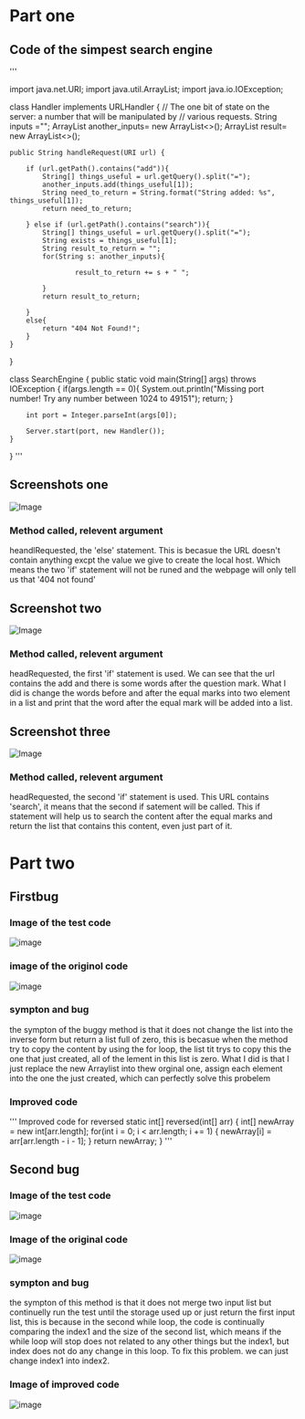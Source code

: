 # Part one

## Code of the simpest search engine

'''

import java.net.URI;
import java.util.ArrayList;
import java.io.IOException;

class Handler implements URLHandler {
    // The one bit of state on the server: a number that will be manipulated by
    // various requests.
    String  inputs ="";
    ArrayList<String> another_inputs= new ArrayList<>();
    ArrayList<String> result= new ArrayList<>();


    public String handleRequest(URI url) {
        
        if (url.getPath().contains("add")){
            String[] things_useful = url.getQuery().split("=");
            another_inputs.add(things_useful[1]);
            String need_to_return = String.format("String added: %s", things_useful[1]);
            return need_to_return;
            
        } else if (url.getPath().contains("search")){
            String[] things_useful = url.getQuery().split("=");
            String exists = things_useful[1];
            String result_to_return = "";
            for(String s: another_inputs){
                
                    result_to_return += s + " "; 
                
            }
            return result_to_return; 
               
        }
        else{
            return "404 Not Found!";
        }
    }
}


class SearchEngine {
    public static void main(String[] args) throws IOException {
        if(args.length == 0){
            System.out.println("Missing port number! Try any number between 1024 to 49151");
            return;
        }

        int port = Integer.parseInt(args[0]);

        Server.start(port, new Handler());
    }
}
'''

## Screenshots one
![Image](https://github.com/Kevinxsn/wavelet/blob/master/Screen%20Shot%202022-10-13%20at%206.59.30%20PM.png)

### Method called, relevent argument 
heandlRequested, the 'else' statement. This is becasue the URL doesn't contain anything excpt the value we give to create the local host. Which means the two 'if' statement will not be runed and the webpage will only tell us that '404 not found'


## Screenshot two
![Image](https://github.com/Kevinxsn/wavelet/blob/master/Screen%20Shot%202022-10-13%20at%206.59.42%20PM.png)

### Method called, relevent argument 
headRequested, the first 'if' statement is used. We can see that the url contains the add and there is some words after the  question mark. What I did is change the words before and after the equal marks into two element in a list and print that the word after the equal mark will be added into a list. 


## Screenshot three
![Image](https://github.com/Kevinxsn/wavelet/blob/master/Screen%20Shot%202022-10-13%20at%207.00.34%20PM.png)
### Method called, relevent argument 
headRequested, the second 'if' statement is used. This URL contains 'search', it means that the second if satement will be called. This if statement will help us to search the content after the equal marks and return the list that contains this content, even just part of it. 

# Part two

## Firstbug
### Image of the test code
![image](https://github.com/Kevinxsn/cse15l-lab-reports/blob/main/Screen%20Shot%202022-10-13%20at%2011.11.53%20PM.png) 
### image of the originol code
![image](https://github.com/Kevinxsn/lab3/blob/main/Screen%20Shot%202022-10-13%20at%209.52.40%20PM.png)

### sympton and bug
the sympton of the buggy method is that it does not change the list into the inverse form but return a list full of zero, this is becasue when the method try to copy the content by using the for loop, the list tit trys to copy this the one that just created, all of the lement in this list is zero. What I did is that I just replace the new Arraylist into thew orginal one, assign each element into the one the just created, which can perfectly solve this probelem
### Improved code
'''
Improved code for reversed
static int[] reversed(int[] arr) {
    int[] newArray = new int[arr.length];
    for(int i = 0; i < arr.length; i += 1) {
      newArray[i] = arr[arr.length - i - 1];
    }
    return newArray;
  }
'''

## Second bug
### Image of the test code
![image](https://github.com/Kevinxsn/cse15l-lab-reports/blob/main/Screen%20Shot%202022-10-13%20at%2011.36.51%20PM.png)
### Image of the original code
![image](https://github.com/Kevinxsn/lab3/blob/main/wrongcode2.png)
### sympton and bug
the sympton of this method is that it does not merge two input list but continuelly run the test until the storage used up or just return the first input list, this is because in the second while loop, the code is continually comparing the index1 and the size of the second list, which means if the while loop will stop does not related to any other things but the index1, but index does not do any change in this loop. To fix this problem. we can just change index1 into index2. 

### Image of improved code
![image](https://github.com/Kevinxsn/lab3/blob/main/improvedcode2.png)
